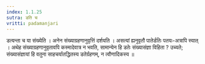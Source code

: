 ```yaml
---
index: 1.1.25
sutra: डति च
vritti: padamanjari
---
```


 डत्यन्ता च या संख्येति । अनेन संख्याग्रहणानुवृत्तिं दर्शयति । असत्यां ह्यनुवृतौ पातेर्डतिः पतयः-अत्रापि स्यात् । अथेह संख्याग्रहणानुवृतावपि कस्मादेवात्र न भवति, सामान्येन हि डतेः संख्यासंज्ञा विहिता ? उच्यते; संख्यासंज्ञायां हि वतुना साहचर्यातद्धितस्य डतेर्ग्रहणम्, न त्वौणादिकस्य ॥